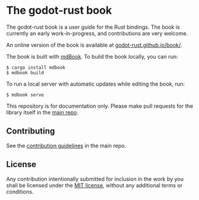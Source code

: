 # The godot-rust book

The godot-rust book is a user guide for the Rust bindings. The book is currently an early work-in-progress, and contributions are very welcome.

An online version of the book is available at [godot-rust.github.io/book/](https://godot-rust.github.io/book/).

The book is built with [mdBook](https://github.com/rust-lang-nursery/mdBook). To build the book locally, you can run:

```
$ cargo install mdbook
$ mdbook build
```

To run a local server with automatic updates while editing the book, run:

```
$ mdbook serve
```

This repository is for documentation only. Please make pull requests for the library itself in the [main repo](https://github.com/godot-rust/godot-rust).


## Contributing

See the [contribution guidelines]([CONTRIBUTING.md](https://github.com/godot-rust/godot-rust/blob/book/CONTRIBUTING.md)) in the main repo.


## License

Any contribution intentionally submitted for inclusion in the work by you shall be licensed under the [MIT license](LICENSE.md), without any additional terms or conditions.

